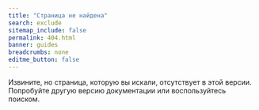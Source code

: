 ```yaml
---
title: "Страница не найдена"
search: exclude
sitemap_include: false
permalink: 404.html
banner: guides
breadcrumbs: none
editme_button: false
---
```


Извините, но страница, которую вы искали, отсутствует в <span id="current-version">этой версии</span>.<br/>
Попробуйте другую версию документации или воспользуйтесь поиском.

<script type="text/javascript" >
    let url = new URL(window.location.href);
    let version = url.pathname.match('^/documentation/(v[^/<>]+)/.+$')
    if (version.length > 1 ) {
       document.getElementById('current-version').innerHTML = 'версии <code class="language-plaintext highlighter-rouge">' + version[1].replace('-plus-', '+') +'</code>';
    }
</script>

<div class="error-image">
    <img src="{{ site.url }}/images/404.png" alt=""/>
</div>
